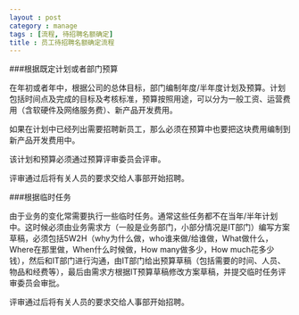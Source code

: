```yaml
---
layout : post
category : manage
tags : [流程, 待招聘名额确定]
title : 员工待招聘名额确定流程
---
```

###根据既定计划或者部门预算

在年初或者年中，根据公司的总体目标，部门编制年度/半年度计划及预算。计划包括时间点及完成的目标及考核标准，预算按照用途，可以分为一般工资、运营费用（含软硬件及网络服务费）、新产品开发费用。

如果在计划中已经列出需要招聘新员工，那么必须在预算中也要把这块费用编制到新产品开发费用中。

该计划和预算必须通过预算评审委员会评审。

评审通过后将有关人员的要求交给人事部开始招聘。

###根据临时任务

由于业务的变化常需要执行一些临时任务。通常这些任务都不在当年/半年计划中。这时候必须由业务需求方（一般是业务部门，小部分情况是IT部门）编写方案草稿，必须包括5W2H（why为什么做，who谁来做/给谁做，What做什么，Where在那里做，When什么时候做，How many做多少，How much花多少钱），然后和IT部门进行沟通，由IT部门给出预算草稿（包括需要的时间、人员、物品和经费等），最后由需求方根据IT预算草稿修改方案草稿，并提交临时任务评审委员会审批。

评审通过后将有关人员的要求交给人事部开始招聘。
